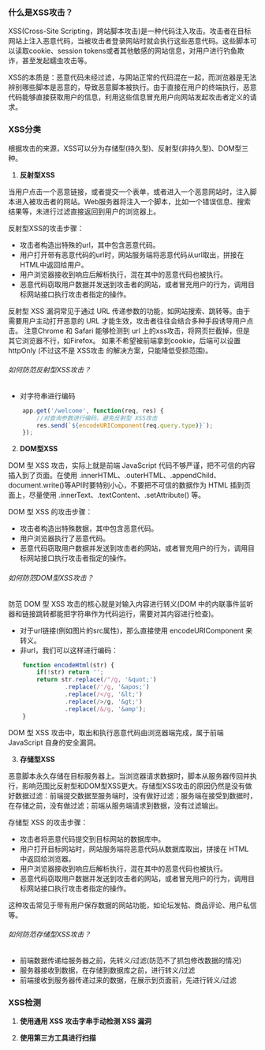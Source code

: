 ### 什么是XSS攻击？

XSS(Cross-Site Scripting，跨站脚本攻击)是一种代码注入攻击。攻击者在目标网站上注入恶意代码，当被攻击者登录网站时就会执行这些恶意代码。这些脚本可以读取cookie、session tokens或者其他敏感的网站信息，对用户进行钓鱼欺诈，甚至发起蠕虫攻击等。

XSS的本质是：恶意代码未经过滤，与网站正常的代码混在一起，而浏览器是无法辨别哪些脚本是恶意的，导致恶意脚本被执行。由于直接在用户的终端执行，恶意代码能够直接获取用户的信息，利用这些信息冒充用户向网站发起攻击者定义的请求。

### XSS分类

根据攻击的来源，XSS可以分为存储型(持久型)、反射型(非持久型)、DOM型三种。

1. **反射型XSS**

当用户点击一个恶意链接，或者提交一个表单，或者进入一个恶意网站时，注入脚本进入被攻击者的网站。Web服务器将注入一个脚本，比如一个错误信息、搜索结果等，未进行过滤直接返回到用户的浏览器上。

反射型XSS的攻击步骤：

- 攻击者构造出特殊的url，其中包含恶意代码。
- 用户打开带有恶意代码的url时，网站服务端将恶意代码从url取出，拼接在HTML中返回给用户。
- 用户浏览器接收到响应后解析执行，混在其中的恶意代码也被执行。
- 恶意代码窃取用户数据并发送到攻击者的网站，或者冒充用户的行为，调用目标网站接口执行攻击者指定的操作。

反射型 XSS 漏洞常见于通过 URL 传递参数的功能，如网站搜索、跳转等。由于需要用户主动打开恶意的 URL 才能生效，攻击者往往会结合多种手段诱导用户点击。
注意Chrome 和 Safari 能够检测到 url 上的xss攻击，将网页拦截掉，但是其它浏览器不行，如Firefox。
如果不希望被前端拿到cookie，后端可以设置 httpOnly (不过这不是 XSS攻击 的解决方案，只能降低受损范围)。

###### 如何防范反射型XSS攻击？

- 对字符串进行编码

```javascript
    app.get('/welcome', function(req, res) {
        //对查询参数进行编码，避免反射型 XSS攻击
        res.send(`${encodeURIComponent(req.query.type)}`); 
    });
```

2. **DOM型XSS**

DOM 型 XSS 攻击，实际上就是前端 JavaScript 代码不够严谨，把不可信的内容插入到了页面。在使用 .innerHTML、.outerHTML、.appendChild、document.write()等API时要特别小心，不要把不可信的数据作为 HTML 插到页面上，尽量使用 .innerText、.textContent、.setAttribute() 等。

DOM 型 XSS 的攻击步骤：

- 攻击者构造出特殊数据，其中包含恶意代码。
- 用户浏览器执行了恶意代码。
- 恶意代码窃取用户数据并发送到攻击者的网站，或者冒充用户的行为，调用目标网站接口执行攻击者指定的操作。

###### 如何防范DOM型XSS攻击？

防范 DOM 型 XSS 攻击的核心就是对输入内容进行转义(DOM 中的内联事件监听器和链接跳转都能把字符串作为代码运行，需要对其内容进行检查)。

- 对于url链接(例如图片的src属性)，那么直接使用 encodeURIComponent 来转义。
- 非url，我们可以这样进行编码：
```javascript
    function encodeHtml(str) {
        if(!str) return '';
        return str.replace(/"/g, '&quot;')
                .replace(/'/g, '&apos;')
                .replace(/</g, '&lt;')
                .replace(/>/g, '&gt;')
                .replace(/&/g, '&amp');
    }
```

DOM 型 XSS 攻击中，取出和执行恶意代码由浏览器端完成，属于前端 JavaScript 自身的安全漏洞。

3. **存储型XSS**

恶意脚本永久存储在目标服务器上。当浏览器请求数据时，脚本从服务器传回并执行，影响范围比反射型和DOM型XSS更大。存储型XSS攻击的原因仍然是没有做好数据过滤：前端提交数据至服务端时，没有做好过滤；服务端在接受到数据时，在存储之前，没有做过滤；前端从服务端请求到数据，没有过滤输出。

存储型 XSS 的攻击步骤：

- 攻击者将恶意代码提交到目标网站的数据库中。
- 用户打开目标网站时，网站服务端将恶意代码从数据库取出，拼接在 HTML 中返回给浏览器。
- 用户浏览器接收到响应后解析执行，混在其中的恶意代码也被执行。
- 恶意代码窃取用户数据并发送到攻击者的网站，或者冒充用户的行为，调用目标网站接口执行攻击者指定的操作。

这种攻击常见于带有用户保存数据的网站功能，如论坛发帖、商品评论、用户私信等。

###### 如何防范存储型XSS攻击？

- 前端数据传递给服务器之前，先转义/过滤(防范不了抓包修改数据的情况)
- 服务器接收到数据，在存储到数据库之前，进行转义/过滤
- 前端接收到服务器传递过来的数据，在展示到页面前，先进行转义/过滤

### XSS检测

1. **使用通用 XSS 攻击字串手动检测 XSS 漏洞**

2. **使用第三方工具进行扫描**